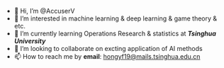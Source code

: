 - 👋 Hi, I’m @AccuserV
- 👀 I’m interested in machine learning & deep learning & game theory & etc. 
- 🌱 I’m currently learning Operations Research & statistics at ***Tsinghua University***
- 💞️ I’m looking to collaborate on excting application of AI methods
- 📫 How to reach me by **email**: hongyf19@mails.tsinghua.edu.cn

<!---
AccuserV/AccuserV is a ✨ special ✨ repository because its `README.md` (this file) appears on your GitHub profile.
You can click the Preview link to take a look at your changes.
--->
